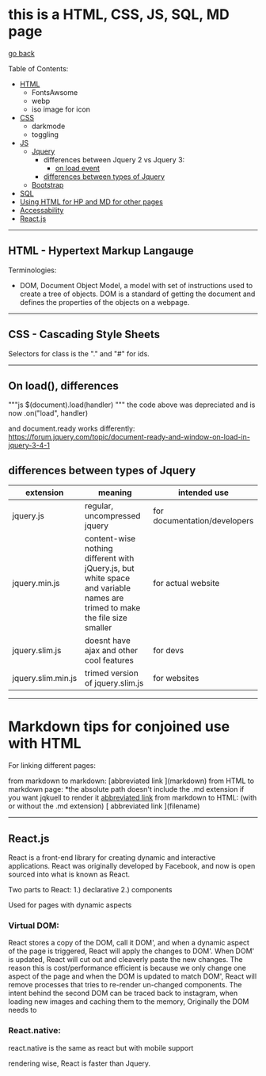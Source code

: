 # this is a HTML, CSS, JS, SQL, MD page

[go back](../../)


Table of Contents:
  - [HTML](#htmlMain)
    - FontsAwsome
    - webp
    - iso image for icon
  - [CSS](#css)
    - darkmode
    - toggling
  - [JS](#js)
    - [Jquery](#jquery)
      - differences between Jquery 2 vs Jquery 3:
        - [on load event](#onload)
      - [differences between types of Jquery](#diffJquery)
    - [Bootstrap](#bootstrap)
  - [SQL](#sql)
  - [Using HTML for HP and MD for other pages](#mdtips)
  - [Accessability](#access)
  - [React.js](#react)


---
<a id = "htmlMain"></a>

## HTML - Hypertext Markup Langauge
Terminologies:
- DOM, Document Object Model, a model with set of instructions used to create a tree of objects.  DOM is a standard of getting the document and defines the properties of the objects on a webpage.

---
<a id = "css"></a>

## CSS - Cascading Style Sheets


Selectors for class is the "." and "#" for ids.



---
<a id = "cpp14"></a>

## On load(), differences

"""js
$(document).load(handler)
"""
the code above was depreciated and is now .on("load", handler)

and document.ready works differently:
https://forum.jquery.com/topic/document-ready-and-window-on-load-in-jquery-3-4-1

<a id = "JqueryType"></a>

## differences between types of Jquery

| extension | meaning | intended use |
|---|---|---|
| jquery.js | regular, uncompressed jquery | for documentation/developers |
|jquery.min.js | content-wise nothing different with jQuery.js, but white space and variable names are trimed to make the file size smaller | for actual website |
| jquery.slim.js | doesnt have ajax and other cool features | for devs |
| jquery.slim.min.js | trimed version of jquery.slim.js | for websites |



---
<a id = "mdtips"></a>

# Markdown tips for conjoined use with HTML

For linking different pages:

  from markdown to markdown:
    \[abbreviated link \](markdown)
  from HTML to markdown page:
    *the absolute path doesn't include the .md extension if you want jqkuell to render it
    <a href="https://absolute_path_to_markdown_page"> abbreviated link<a/>
  from markdown to HTML: (with or without the .md extension)
  \[ abbreviated link \](filename)




---
<a id = "react"></a>

## React.js

React is a front-end library for creating dynamic and interactive applications.  React was originally developed by Facebook, and now is open sourced into what is known as React.

Two parts to React: 1.) declarative 2.) components

Used for pages with dynamic aspects

### Virtual DOM:
React stores a copy of the DOM, call it DOM', and when a dynamic aspect of the page is triggered, React will apply the changes to DOM'.  When DOM' is updated, React will cut out and cleaverly paste the new changes. The reason this is cost/performance efficient is because we only change one aspect of the page and when the DOM is updated to match DOM', React will remove processes that tries to re-render un-changed components. The intent behind the second DOM can be traced back to instagram, when loading new images and caching them to the memory, Originally the DOM needs to

### React.native:
react.native is the same as react but with mobile support

rendering wise, React is faster than Jquery.